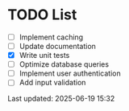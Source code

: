 # TODO List

- [ ] Implement caching
- [ ] Update documentation
- [x] Write unit tests
- [ ] Optimize database queries
- [ ] Implement user authentication
- [ ] Add input validation

Last updated: 2025-06-19 15:32
